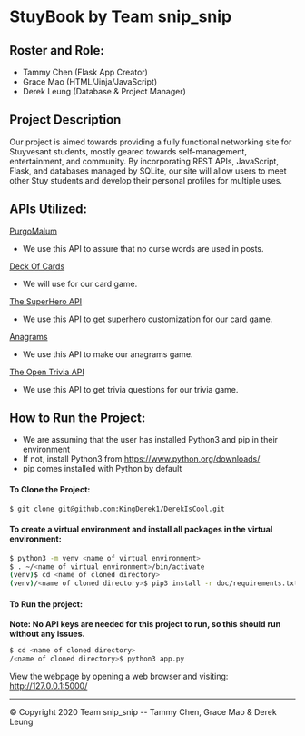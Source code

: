 # StuyBook by Team snip_snip
## Roster and Role:
- Tammy Chen (Flask App Creator)
- Grace Mao (HTML/Jinja/JavaScript)
- Derek Leung (Database & Project Manager)

## Project Description
Our project is aimed towards providing a fully functional networking site for Stuyvesant students, mostly geared towards self-management, entertainment, and community. By incorporating REST APIs, JavaScript, Flask, and databases managed by SQLite, our site will allow users to meet other Stuy students and develop their personal profiles for multiple uses.

## APIs Utilized:
[PurgoMalum](https://www.purgomalum.com/)
  - We use this API to assure that no curse words are used in posts.

[Deck Of Cards](https://deckofcardsapi.com/)
  - We will use for our card game.

[The SuperHero API](https://superheroapi.com/api/)
  - We use this API to get superhero customization for our card game.

[Anagrams](http://www.anagramica.com/api)
  - We use this API to make our anagrams game.

[The Open Trivia API](https://opentdb.com/api_config.php)
  - We use this API to get trivia questions for our trivia game.

## How to Run the Project:
- We are assuming that the user has installed Python3 and pip in their environment
- If not, install Python3 from https://www.python.org/downloads/
- pip comes installed with Python by default

#### To Clone the Project:
```bash
$ git clone git@github.com:KingDerek1/DerekIsCool.git
```

#### To create a virtual environment and install all packages in the virtual environment:
```bash
$ python3 -m venv <name of virtual environment>
$ . ~/<name of virtual environment>/bin/activate  
(venv)$ cd <name of cloned directory>
(venv)/<name of cloned directory>$ pip3 install -r doc/requirements.txt
```

#### To Run the project:
**Note: No API keys are needed for this project to run, so this should run without any issues.**
```bash
$ cd <name of cloned directory>
/<name of cloned directory>$ python3 app.py
```

View the webpage by opening a web browser and visiting: http://127.0.0.1:5000/

---
© Copyright 2020 Team snip_snip -- Tammy Chen, Grace Mao & Derek Leung
